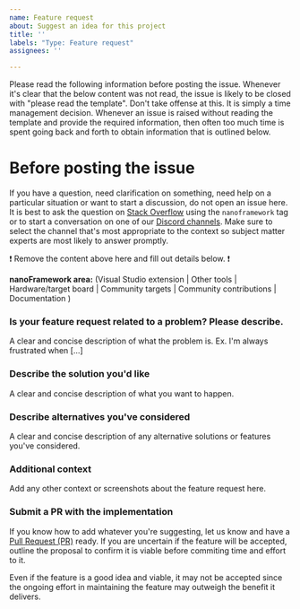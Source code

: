 ```yaml
---
name: Feature request
about: Suggest an idea for this project
title: ''
labels: "Type: Feature request"
assignees: ''

---
```


Please read the following information before posting the issue. Whenever it's clear that the below content was not read, the issue is likely to be closed with "please read the template". Don't take offense at this. It is simply a time management decision. Whenever an issue is raised without reading the template and provide the required information, then often too much time is spent going back and forth to obtain information that is outlined below.

# **Before posting the issue**

If you have a question, need clarification on something, need help on a particular situation or want to start a discussion, do not open an issue here. It is best to ask the question on [Stack Overflow](https://stackoverflow.com/questions/tagged/nanoframework) using the `nanoframework` tag or to start a conversation on one of our [Discord channels](https://discordapp.com/invite/gCyBu8T). Make sure to select the channel that's most appropriate to the context so subject matter experts are most likely to answer promptly.

:exclamation: Remove the content above here and fill out details below. :exclamation:

**nanoFramework area:** (Visual Studio extension | Other tools | Hardware/target board | Community targets | Community contributions | Documentation )

### Is your feature request related to a problem? Please describe.
A clear and concise description of what the problem is. Ex. I'm always frustrated when [...]

### Describe the solution you'd like
A clear and concise description of what you want to happen.

### Describe alternatives you've considered
A clear and concise description of any alternative solutions or features you've considered.

### Additional context
Add any other context or screenshots about the feature request here.

### Submit a PR with the implementation

If you know how to add whatever you're suggesting, let us know and have a [Pull Request (PR)](https://help.github.com/articles/about-pull-requests/) ready. 
If you are uncertain if the feature will be accepted, outline the proposal to confirm it is viable before commiting time and effort to it.

Even if the feature is a good idea and viable, it may not be accepted since the ongoing effort in maintaining the feature may outweigh the benefit it delivers.
